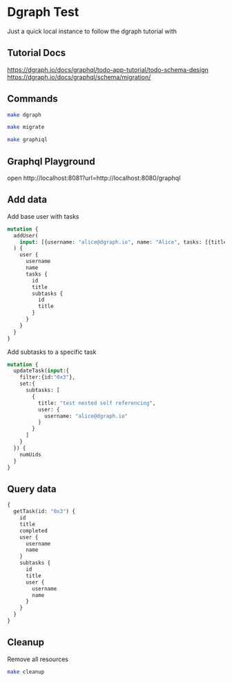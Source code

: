 # Dgraph Test

Just a quick local instance to follow the dgraph tutorial with

## Tutorial Docs

https://dgraph.io/docs/graphql/todo-app-tutorial/todo-schema-design
https://dgraph.io/docs/graphql/schema/migration/

## Commands

```bash
make dgraph

make migrate

make graphiql
```


## Graphql Playground

open http://localhost:8081?url=http://localhost:8080/graphql

## Add data

Add base user with tasks

```graphql
mutation {
  addUser(
    input: [{username: "alice@dgraph.io", name: "Alice", tasks: [{title: "Avoid touching your face", completed: false }, {title: "Stay safe", completed: false}, {title: "Avoid crowd", completed: true}, {title: "Wash your hands often", completed: true}]}]
  ) {
    user {
      username
      name
      tasks {
        id
        title
        subtasks {
          id
          title
        }
      }
    }
  }
}
```

Add subtasks to a specific task

```graphql
mutation {
  updateTask(input:{
    filter:{id:"0x3"},
    set:{
      subtasks: [
        {
          title: "test nested self referencing",
          user: {
            username: "alice@dgraph.io"
          }
        }
      ]
    }
  }) {
    numUids
  }
}
```

## Query data

```graphql
{
  getTask(id: "0x3") {
    id
    title
    completed
    user {
      username
      name
    }
    subtasks {
      id
      title
      user {
        username
        name
      }
    }
  }
}
```

## Cleanup

Remove all resources

```bash
make cleanup
```
